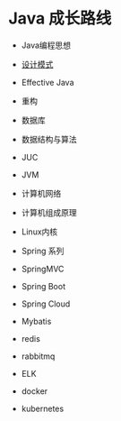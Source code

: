 # Java 成长路线

* Java编程思想
* [设计模式](必须掌握的知识/设计模式/设计模式.md)
* Effective Java
* 重构
* 数据库
* 数据结构与算法
* JUC
* JVM
* 计算机网络
* 计算机组成原理
* Linux内核


* Spring 系列
 * SpringMVC
 * Spring Boot
 * Spring Cloud
* Mybatis


* redis
* rabbitmq
* ELK
* docker
* kubernetes
